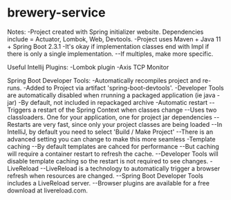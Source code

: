 # brewery-service

Notes:
-Project created with Spring initializer website.  Dependencies include = Actuator, Lombok, Web, Devtools.
-Project uses Maven + Java 11 + Spring Boot 2.3.1
-It's okay if implementation classes end with Impl if there is only a single implementation.
--If multiples, make more specific.

Useful Intellij Plugins:
-Lombok plugin
-Axis TCP Monitor

Spring Boot Developer Tools:
-Automatically recompiles project and re-runs.
-Added to Project via artifact 'spring-boot-devtools'.
-Developer Tools are automatically disabled when rrunning a packaged application (ie java -jar)
-By default, not included in repackaged archive
-Automatic restart
--Triggers a restart of the Spring Context when classes change
--Uses two classloaders.  One for your application, one for project jar dependencies
--Restarts are very fast, since only your project classes are being loaded
--In IntelliJ, by default you need to select 'Build / Make Project'
--There is an advanced setting you can change to make this more seamless
-Template caching
--By default templates are cahced for performance
--But caching will require a container restart to refresh the cache.
--Developer Tools will disable template caching so the restart is not required to see changes.
-LiveReload
--LiveReload is a technology to automatically trigger a browser refresh when resources are changed.
--Spring Boot Developer Tools includes a LiveReload server.
--Browser plugins are available for a free download at livereload.com.





